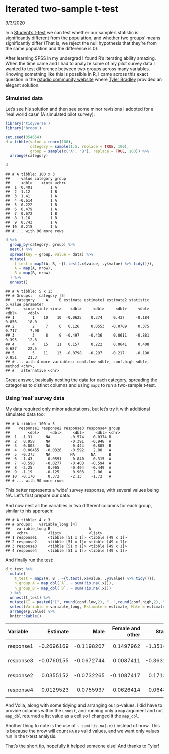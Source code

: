 Iterated two-sample t-test
================
9/3/2020

In a [Student’s
t-test](https://en.wikipedia.org/wiki/Student%27s_t-test) we can test
whether our sample’s statistic is significantly different from the
population, and whether two groups’ means significantly differ (That is,
we reject the null hypothesis that they’re from the same population and
the difference is 0).

After learning SPSS in my undergrad I found R’s iterating ability
amazing. When the time came and I had to analyze some of my pilot survey
data I wanted to test difference between two groups across many
variables. Knowing something like this is possible in R, I came across
this exact question in the [rstudio community
website](https://community.rstudio.com/t/use-dplyr-to-do-grouped-t-tests-and-get-number-of-observations-simultanously/23561)
where [Tyler Bradley](https://community.rstudio.com/u/tbradley) provided
an elegant solution.

### Simulated data

Let’s see his solution and then see some minor revisions I adopted for a
‘real world case’ (A simulated pilot survey).

``` r
library('tidyverse')
library('broom')

set.seed(354654)
d = tibble(value = rnorm(100),
           category = sample(1:5, replace = TRUE, 100),
           group = sample(c('A', 'B'), replace = TRUE, 100)) %>% 
  arrange(category)

d
```

    ## # A tibble: 100 x 3
    ##     value category group
    ##     <dbl>    <int> <chr>
    ##  1  0.401        1 A    
    ##  2 -1.12         1 B    
    ##  3  1.41         1 A    
    ##  4 -0.614        1 A    
    ##  5  0.222        1 B    
    ##  6  0.479        1 A    
    ##  7  0.672        1 B    
    ##  8  1.16         1 B    
    ##  9  0.743        1 A    
    ## 10  0.215        1 A    
    ## # ... with 90 more rows

``` r
d %>% 
  group_by(category, group) %>% 
  nest() %>% 
  spread(key = group, value = data) %>% 
  mutate(
    t_test = map2(A, B, ~{t.test(.x$value, .y$value) %>% tidy()}),
    A = map(A, nrow),
    B = map(B, nrow)
  ) %>% 
  unnest()
```

    ## # A tibble: 5 x 13
    ## # Groups:   category [5]
    ##   category     A     B estimate estimate1 estimate2 statistic p.value parameter
    ##      <int> <int> <int>    <dbl>     <dbl>     <dbl>     <dbl>   <dbl>     <dbl>
    ## 1        1    10    10  -0.0625    0.374     0.437     -0.184   0.856     18.0 
    ## 2        2     7     6   0.126     0.0553   -0.0709     0.375   0.717      7.98
    ## 3        3     8     9  -0.497    -0.436     0.0611    -0.881   0.395     12.6 
    ## 4        4    15    11   0.157     0.222     0.0641     0.408   0.687     22.5 
    ## 5        5    11    13  -0.0798   -0.297    -0.217     -0.190   0.851     21.3 
    ## # ... with 4 more variables: conf.low <dbl>, conf.high <dbl>, method <chr>,
    ## #   alternative <chr>

Great answer, basically nesting the data for each category, spreading
the categories to distinct columns and using `map2` to run a two-sample
t-test.

### Using ‘real’ survey data

My data required only minor adaptations, but let’s try it with
additional simulated data too:

    ## # A tibble: 100 x 5
    ##    response1 response2 response3 response4 group
    ##        <dbl>     <dbl>     <dbl>     <dbl> <chr>
    ##  1  -1.31      NA         -0.574    0.0374 B    
    ##  2   0.958     NA         -0.391   -0.948  A    
    ##  3  -0.803     NA          0.444   -0.805  B    
    ##  4   0.00455   -0.0326    -0.592    2.88   A    
    ##  5  -0.373     NA         NA       NA      B    
    ##  6  -1.43      -0.0591    -0.840   -0.315  A    
    ##  7  -0.598     -0.0277    -0.403   -0.594  A    
    ##  8  -2.25       0.965     -0.404   -0.449  A    
    ##  9  -1.19      -0.125      0.903    2.06   A    
    ## 10  -0.170      0.372     -2.13    -1.72   A    
    ## # ... with 90 more rows

This better represents a ‘wide’ survey response, with several values
being NA. Let’s first prepare our data:

And now nest all the variables in two different columns for each group,
similar to his approach:

    ## # A tibble: 4 x 3
    ## # Groups:   variable_long [4]
    ##   variable_long B                 A                
    ##   <chr>         <list>            <list>           
    ## 1 response1     <tibble [51 x 1]> <tibble [49 x 1]>
    ## 2 response2     <tibble [51 x 1]> <tibble [49 x 1]>
    ## 3 response3     <tibble [51 x 1]> <tibble [49 x 1]>
    ## 4 response4     <tibble [51 x 1]> <tibble [49 x 1]>

And finally run the test:

``` r
d_t_test %>% 
  mutate(
    t_test = map2(A, B , ~{t.test(.x$value, .y$value) %>% tidy()}),
    n_group_A = map_dbl(`A`, ~ sum(!is.na(.x))),
    n_group_B = map_dbl(`B`, ~ sum(!is.na(.x)))
  ) %>% 
  unnest(t_test) %>% 
  mutate(CI = paste0("[", round(conf.low,2), ", ",round(conf.high,2), "]")) %>% 
  select(Variable = variable_long, Estimate = estimate, Male = estimate1, `Female and other` = estimate2, Statistic = statistic, CI, p.value, n_group_A, n_group_B) %>% 
  arrange(p.value) %>% 
  knitr::kable()
```

| Variable  |    Estimate |        Male | Female and other |   Statistic | CI              |   p.value | n\_group\_A | n\_group\_B |
| :-------- | ----------: | ----------: | ---------------: | ----------: | :-------------- | --------: | ----------: | ----------: |
| response1 | \-0.2696169 | \-0.1198207 |        0.1497962 | \-1.3514395 | \[-0.67, 0.13\] | 0.1796673 |          49 |          51 |
| response3 | \-0.0760155 | \-0.0672744 |        0.0087411 | \-0.3632480 | \[-0.49, 0.34\] | 0.7172290 |          49 |          50 |
| response2 |   0.0355152 | \-0.0732265 |      \-0.1087417 |   0.1713817 | \[-0.38, 0.45\] | 0.8642921 |          48 |          48 |
| response4 |   0.0129523 |   0.0755937 |        0.0626414 |   0.0648348 | \[-0.38, 0.41\] | 0.9484393 |          49 |          50 |

And Voila, along with some tidying and arranging our p-values. I did
have to provide columns within the `unnest`, and running only a `map`
argument and not `map_dbl` returned a list value as a cell so I changed
it the `map_dbl`.

Another thing to note is the use of `~ sum(!is.na(.x))` instead of nrow.
This is because the nrow will count `NA` as valid values, and we want
only values run in the t-test analysis.

That’s the short tip, hopefully it helped someone else\! And thanks to
Tyler\!
